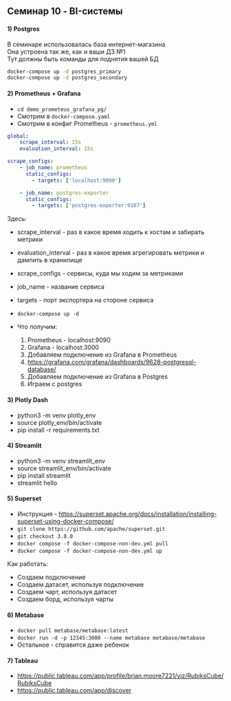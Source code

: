 ## Семинар 10 - BI-системы

#### 1) Postgres

В семинаре использовалась база интернет-магазина<br>
Она устроена так же, как и ваши ДЗ №1<br>
Тут должны быть команды для поднятия вашей БД<br>
```bash
docker-compose up -d postgres_primary
docker-compose up -d postgres_secondary
```

#### 2) Prometheus + Grafana

- `cd demo_prometeus_grafana_pg/`
- Смотрим в `docker-compose.yaml`
- Смотрим в конфиг Prometheus - `prometheus.yml`<br>

```yaml
global:
    scrape_interval: 15s
    evaluation_interval: 15s

scrape_configs:
    - job_name: prometheus
      static_configs:
        - targets: ['localhost:9090']

    - job_name: postgres-exporter
      static_configs:
        - targets: ['postgres-exporter:9187']
```
Здесь:
- scrape_interval - раз в какое время ходить к хостам и забирать метрики
- evaluation_interval - раз в какое время агрегировать метрики и дампить в хранилище
- scrape_configs - сервисы, куда мы ходим за метриками
- job_name - название сервиса
- targets - порт экспортера на стороне сервиса

- `docker-compose up -d`

- Что получим:
    1) Prometheus - localhost:9090
    2) Grafana - localhost:3000
    3) Добавляем подключение из Grafana в Prometheus
    4) https://grafana.com/grafana/dashboards/9628-postgresql-database/
    5) Добавляем подключение из Grafana в Postgres
    4) Играем с postgres

#### 3) Plotly Dash

- python3 -m venv plotly_env
- source plotly_env/bin/activate
- pip install -r requirements.txt

#### 4) Streamlit

- python3 -m venv streamlit_env
- source streamlit_env/bin/activate
- pip install streamlit
- streamlit hello


#### 5) Superset

- Инструкция - https://superset.apache.org/docs/installation/installing-superset-using-docker-compose/
- `git clone https://github.com/apache/superset.git`
- `git checkout 3.0.0`
- `docker compose -f docker-compose-non-dev.yml pull`
- `docker compose -f docker-compose-non-dev.yml up`

Как работать:
- Создаем подключение
- Создаем датасет, используя подключение
- Создаем чарт, используя датасет
- Создаем борд, используя чарты


#### 6) Metabase

- `docker pull metabase/metabase:latest`
- `docker run -d -p 12345:3000 --name metabase metabase/metabase`
- Остальное - справится даже ребенок

#### 7) Tableau

- https://public.tableau.com/app/profile/brian.moore7221/viz/RubiksCube/RubiksCube
- https://public.tableau.com/app/discover